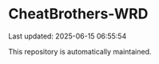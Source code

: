 # CheatBrothers-WRD

Last updated: 2025-06-15 06:55:54

This repository is automatically maintained.
